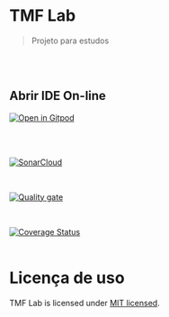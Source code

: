 # TMF Lab

> Projeto para estudos

<br>
<br>

## Abrir IDE On-line

[![Open in Gitpod][open-gitpod-img]][open-gitpod-url]

<br>
<br>

[![SonarCloud](https://sonarcloud.io/images/project_badges/sonarcloud-white.svg)](https://sonarcloud.io/summary/new_code?id=martins86_tmf-lab)

<br>

[![Quality gate](https://sonarcloud.io/api/project_badges/quality_gate?project=martins86_tmf-lab)](https://sonarcloud.io/summary/new_code?id=martins86_tmf-lab)

<br>

[![Coverage Status](https://coveralls.io/repos/github/martins86/tmf-lab/badge.svg?branch=master)](https://coveralls.io/github/martins86/tmf-lab?branch=master)
<br>
<br>

# Licença de uso

TMF Lab is licensed under [MIT licensed](./LICENSE).

[open-gitpod-img]: https://gitpod.io/button/open-in-gitpod.svg
[open-gitpod-url]: https://gitpod.io/workspaces
